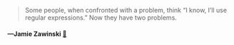 > Some people, when confronted with a problem, think “I know, I’ll use regular expressions.” Now they have two problems.
  #### —Jamie Zawinski [:scroll:](http://quotes.stormconsultancy.co.uk/quotes/4)